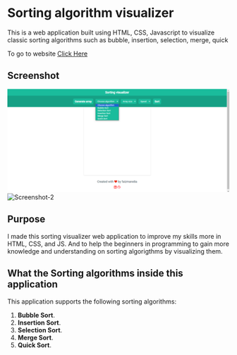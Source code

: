 # Sorting algorithm visualizer

This is a web application built using HTML, CSS, Javascript to visualize classic sorting algorithms such as bubble, insertion, selection, merge, quick 

To go to website [Click Here](https://itsfaizmaredia.github.io/Sorting-Visualizer/) 


## Screenshot

![Screenshot-1](./Screenshot/Screenshot1.png)
![Screenshot-2](./Screenshot/Screenshort2.png)


## Purpose

I made this sorting visualizer web application to improve my skills more in
HTML, CSS, and JS. And to help the beginners in programming to gain more knowledge and understanding on sorting algorigthms by visualizing them.

## What the Sorting algorithms inside this application

This application supports the following sorting algorithms:

1. **Bubble Sort**.
2. **Insertion Sort**.
3. **Selection Sort**.
4. **Merge Sort**.
5. **Quick Sort**.
